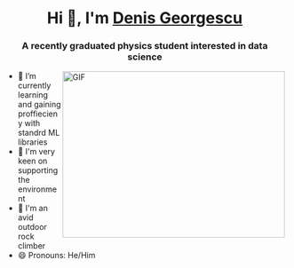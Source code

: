 <h1 align="center">Hi 👋, I'm <a href="https://www.linkedin.com/in/denis-georgescu/" target="blank">
Denis Georgescu</a></h1>
<h3 align="center">A recently graduated physics student interested in data science</h3>


<img align="right" top="500" height="300" width="400" alt="GIF" src="facegif2.gif">
</a>


- 🔭 I’m currently learning and gaining proffiecieny with standrd ML libraries
- 🌱 I'm very keen on supporting the environment
- 🗻 I'm an avid outdoor rock climber 
- 😄 Pronouns: He/Him

<!--
**dgeorgescu1/dgeorgescu1** is a ✨ _special_ ✨ repository because its `README.md` (this file) appears on your GitHub profile.

Here are some ideas to get you started:

- 🔭 I’m currently working on ...
- 🌱 I’m currently learning ...
- 👯 I’m looking to collaborate on ...
- 🤔 I’m looking for help with ...
- 💬 Ask me about ...
- 📫 How to reach me: ...
- 😄 Pronouns: ...
- ⚡ Fun fact: ...
-->
